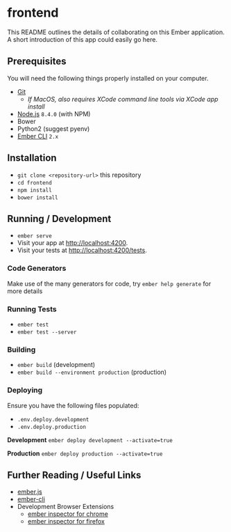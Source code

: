 # frontend

This README outlines the details of collaborating on this Ember application.
A short introduction of this app could easily go here.

## Prerequisites

You will need the following things properly installed on your computer.

* [Git](https://git-scm.com/)
    * _If MacOS, also requires XCode command line tools via XCode app install_
* [Node.js](https://nodejs.org/) `8.4.0` (with NPM)
* Bower
* Python2 (suggest pyenv)
* [Ember CLI](https://ember-cli.com/) `2.x`

## Installation

* `git clone <repository-url>` this repository
* `cd frontend`
* `npm install`
* `bower install`

## Running / Development

* `ember serve`
* Visit your app at [http://localhost:4200](http://localhost:4200).
* Visit your tests at [http://localhost:4200/tests](http://localhost:4200/tests).

### Code Generators

Make use of the many generators for code, try `ember help generate` for more details

### Running Tests

* `ember test`
* `ember test --server`

### Building

* `ember build` (development)
* `ember build --environment production` (production)

### Deploying
Ensure you have the following files populated:
- `.env.deploy.development`
- `.env.deploy.production`

**Development**
`ember deploy development --activate=true`

**Production**
`ember deploy production --activate=true`

## Further Reading / Useful Links

* [ember.js](https://emberjs.com/)
* [ember-cli](https://ember-cli.com/)
* Development Browser Extensions
  * [ember inspector for chrome](https://chrome.google.com/webstore/detail/ember-inspector/bmdblncegkenkacieihfhpjfppoconhi)
  * [ember inspector for firefox](https://addons.mozilla.org/en-US/firefox/addon/ember-inspector/)
